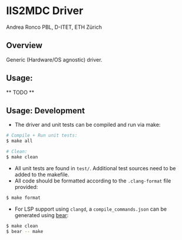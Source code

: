 # IIS2MDC Driver

Andrea Ronco
PBL, D-ITET, ETH Zürich

## Overview

Generic (Hardware/OS agnostic) driver.

## Usage:

** TODO **

## Usage: Development

 - The driver and unit tests can be compiled and run via make:

```bash
# Compile + Run unit tests:
$ make all

# Clean:
$ make clean
```
 - All unit tests are found in `test/`. Additional test sources need to be added to the makefile.
 - All code should be formatted according to the `.clang-format` file provided:

```bash
$ make format
```

 - For LSP support using `clangd`, a `compile_commands.json` can be generated using [bear](https://github.com/rizsotto/Bear):

```bash
$ make clean
$ bear -- make
```
